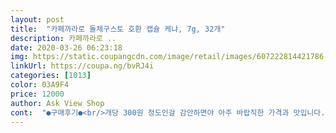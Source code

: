 ```yaml
---
layout: post 
title:  "카페까라로 돌체구스토 호환 캡슐 케냐, 7g, 32개" 
description: 카페까라로 ..
date: 2020-03-26 06:23:18 
img: https://static.coupangcdn.com/image/retail/images/607222814421786-6c8d1c8f-1d93-4b75-b5da-75484be318c8.jpg 
linkUrl: https://coupa.ng/bvRJ4i 
categories: [1013] 
color: 03A9F4 
price: 12000 
author: Ask View Shop 
cont:  "●구매후기●<br/>개당 300원 정도인걸 감안하면야 아주 바랍직한 가격과 맛입니다.<br/><br/>골드박스 할인해서 샀는데<br/>그렇게 바디가 무겁지도 않고, 제가 싫어하는 산미도 없고, 크로마도 적당히 올라오고<br/>돌체구스토 머신이랑 아주 호환도 잘 됩니다.<br/><br/>돌체구스토캠슐은 그냥 박스에 캡슐들이 담겨오는데 이 제품은<br/>맛 : 5점<br/>맛 자체는 그냥 전체적으로 쏘쏘 합니다!<br/>맛만 괜찮으면 앞으로 또 살 예정입니다.<br/><br/>무난한 커피를 원하신다면(가격대비에는 좋습니다.<br/>) 이 제품도 괜찮겠네요<br/>배송도 빠르고 날짜도 넉넉히 남았어요<br/>비닐로 한번 더 포장해 줘서 캠슐이 더 위생적이고 깔끔하게 오네요! 이 부분 아주 칭찬합니다.<br/><br/>샵에서 부담없이 손님 접대  목적으로도 괜찮네요.<br/><br/>에스프레소인데 아메처럼 뽑아 맛보아도 좋더라구요.<br/><br/>요새 재택근무 하는데 커피가 땡겨 구매했습니다.<br/><br/>원래 가격도 저렴하네요<br/>저는 커피 미식가가 아니라 싸고 많은게 좋은것 같아요<br/>전 핸드드립이 좋습니다 :)<br/>제가 핸드드립 커피를 좋아하는 이유 중 하나가 내리면서의 그 고소하고 진한 향을 좋아해서 인데<br/>진하게 맛있네요<br/>총평 : 집에서 아주 아주 편하게 자주 자주 드시게에 좋은 제품.<br/><br/>캠슐 커피가 다 그렇겠지만 그런 향은 없어요!<br/>커피에 대한 제 점수는요?<br/>평소에는 회사에서 핸드드립으로 내려먹는데<br/>포장 : 5점<br/>포장은 정말 좋네요! 일반 돌체구스토에 비해 더 좋습니다.<br/><br/>한 캠슐을 물 풀로 해서 내려먹으니 좀 연해서 1칸으로 한 캡슐 더 내리니<br/>향 : 4점<br/>호환성 : 5점<br/>혹시나 하는 걱정하지 마시고 그냥 구매하시면 딱! 맞아요!<br/>개당 300원 정도인걸 감안하면야 아주 바랍직한 가격과 맛입니다.<br/><br/>골드박스 할인해서 샀는데<br/>그렇게 바디가 무겁지도 않고, 제가 싫어하는 산미도 없고, 크로마도 적당히 올라오고<br/>돌체구스토 머신이랑 아주 호환도 잘 됩니다.<br/><br/>돌체구스토캠슐은 그냥 박스에 캡슐들이 담겨오는데 이 제품은<br/>맛 : 5점<br/>맛 자체는 그냥 전체적으로 쏘쏘 합니다!<br/>맛만 괜찮으면 앞으로 또 살 예정입니다.<br/><br/>무난한 커피를 원하신다면(가격대비에는 좋습니다.<br/>) 이 제품도 괜찮겠네요<br/>배송도 빠르고 날짜도 넉넉히 남았어요<br/>비닐로 한번 더 포장해 줘서 캠슐이 더 위생적이고 깔끔하게 오네요! 이 부분 아주 칭찬합니다.<br/><br/>샵에서 부담없이 손님 접대  목적으로도 괜찮네요.<br/><br/>에스프레소인데 아메처럼 뽑아 맛보아도 좋더라구요.<br/><br/>요새 재택근무 하는데 커피가 땡겨 구매했습니다.<br/><br/>원래 가격도 저렴하네요<br/>저는 커피 미식가가 아니라 싸고 많은게 좋은것 같아요<br/>전 핸드드립이 좋습니다 :)<br/>제가 핸드드립 커피를 좋아하는 이유 중 하나가 내리면서의 그 고소하고 진한 향을 좋아해서 인데<br/>진하게 맛있네요<br/>총평 : 집에서 아주 아주 편하게 자주 자주 드시게에 좋은 제품.<br/><br/>캠슐 커피가 다 그렇겠지만 그런 향은 없어요!<br/>커피에 대한 제 점수는요?<br/>평소에는 회사에서 핸드드립으로 내려먹는데<br/>포장 : 5점<br/>포장은 정말 좋네요! 일반 돌체구스토에 비해 더 좋습니다.<br/><br/>한 캠슐을 물 풀로 해서 내려먹으니 좀 연해서 1칸으로 한 캡슐 더 내리니<br/>향 : 4점<br/>호환성 : 5점<br/>혹시나 하는 걱정하지 마시고 그냥 구매하시면 딱! 맞아요!<br/>" 
---
```

